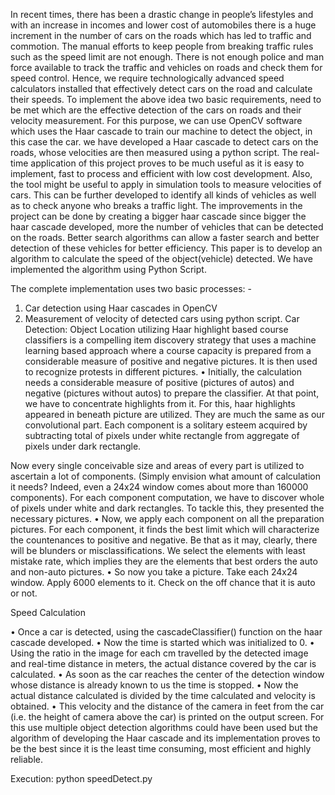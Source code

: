 
In recent times, there has been a drastic change in people’s lifestyles and with an increase in incomes and lower cost of automobiles there is a huge increment in the number of cars on the roads which has led to traffic and commotion. The manual efforts to keep people from breaking traffic rules such as the speed limit are not enough. There is not enough police and man force available to track the traffic and vehicles on roads and check them for speed control. Hence, we require technologically advanced speed calculators installed that effectively detect cars on the road and calculate their speeds.
To implement the above idea two basic requirements, need to be met which are the effective detection of the cars on roads and their velocity measurement. For this purpose, we can use OpenCV software which uses the Haar cascade to train our machine to detect the object, in this case the car.
we have developed a Haar cascade to detect cars on the roads, whose velocities are then measured using a python script. The real-time application of this project proves to be much useful as it is easy to implement, fast to process and efficient with low cost development. Also, the tool might be useful to apply in simulation tools to measure velocities of cars. This can be further developed to identify all kinds of vehicles as well as to check anyone who breaks a traffic light. 
The improvements in the project can be done by creating a bigger haar cascade since bigger the haar cascade developed, more the number of vehicles that can be detected on the roads. Better search algorithms can allow a faster search and better detection of these vehicles for better efficiency.
This paper is to develop an algorithm to calculate the speed of the object(vehicle) detected. We have implemented the algorithm using 
Python Script.

The complete implementation uses two basic processes: - 
1. Car detection using Haar cascades in OpenCV 
2. Measurement of velocity of detected cars using python script. 
Car Detection:
Object Location utilizing Haar highlight based course classifiers is a compelling item discovery strategy that uses a machine learning based approach where a course capacity is prepared from a considerable measure of positive and negative pictures. It is then used to recognize protests in different pictures. 
• Initially, the calculation needs a considerable measure of positive (pictures of autos) and negative (pictures without autos) to prepare the classifier. At that point, we have to concentrate highlights from it. For this, haar highlights appeared in beneath picture are utilized. They are much the same as our convolutional part. Each component is a solitary esteem acquired by subtracting total of pixels under white rectangle from aggregate of pixels under dark rectangle.
 

Now every single conceivable size and areas of every part is utilized to ascertain a lot of components. (Simply envision what amount of calculation it needs? Indeed, even a 24x24 window comes about more than 160000 
components). For each component computation, we have to discover whole of pixels under white and dark rectangles. To tackle this, they presented the necessary pictures. 
• Now, we apply each component on all the preparation pictures. For each component, it finds the best limit which will characterize the countenances to positive and negative. Be that as it may, clearly, there will be blunders or misclassifications. We select the elements with least mistake rate, which implies they are the elements that best orders the auto and non-auto pictures. 
• So now you take a picture. Take each 24x24 window. Apply 6000 elements to it. Check on the off chance that it is auto or not. 

Speed Calculation 

• Once a car is detected, using the cascadeClassifier() function on the haar cascade developed. 
• Now the time is started which was initialized to 0. 
• Using the ratio in the image for each cm travelled by the detected image and real-time distance in meters, the actual distance covered by the car is calculated. 
• As soon as the car reaches the center of the detection window whose distance is already known to us the time is stopped. 
• Now the actual distance calculated is divided by the time calculated and velocity is obtained. 
• This velocity and the distance of the camera in feet from the car (i.e. the height of camera above the car) is printed on the output screen. 
For this use multiple object detection algorithms could have been used but the algorithm of developing the Haar cascade and its implementation proves to be the best since it is the least time consuming, most efficient and highly reliable.

Execution:
python speedDetect.py
